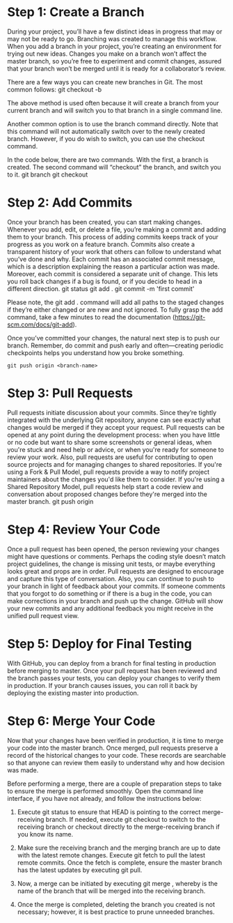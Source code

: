 # Step 1: Create a Branch

During your project, you’ll have a few distinct ideas in progress that may or may not be ready to go. Branching was created to manage this workflow. When you add a branch in your project, you’re creating an environment for trying out new ideas. Changes you make on a branch won’t affect the master branch, so you’re free to experiment and commit changes, assured that your branch won’t be merged until it is ready for a collaborator’s review.

There are a few ways you can create new branches in Git. The most common follows:
git checkout -b <branch-name>


The above method is used often because it will create a branch from your current branch and will switch you to that branch in a single command line.

Another common option is to use the branch command directly. Note that this command will not automatically switch over to the newly created branch. However, if you do wish to switch, you can use the checkout command.

In the code below, there are two commands. With the first, a branch is created. The second command will “checkout” the branch, and switch you to it.
git branch <branch-name>
git checkout <branch-name>

# Step 2: Add Commits

Once your branch has been created, you can start making changes. Whenever you add, edit, or delete a file, you’re making a commit and adding them to your branch. This process of adding commits keeps track of your progress as you work on a feature branch. Commits also create a transparent history of your work that others can follow to understand what you’ve done and why. Each commit has an associated commit message, which is a description explaining the reason a particular action was made. Moreover, each commit is considered a separate unit of change. This lets you roll back changes if a bug is found, or if you decide to head in a different direction.
git status
git add .
git commit -m 'first commit'

Please note, the git add . command will add all paths to the staged changes if they’re either changed or are new and not ignored. To fully grasp the add command, take a few minutes to read the documentation (https://git-scm.com/docs/git-add).

Once you’ve committed your changes, the natural next step is to push our branch. Remember, do commit and push early and often—creating periodic checkpoints helps you understand how you broke something.

	git push origin <branch-name>

# Step 3: Pull Requests

Pull requests initiate discussion about your commits. Since they’re tightly integrated with the underlying Git repository, anyone can see exactly what changes would be merged if they accept your request. Pull requests can be opened at any point during the development process: when you have little or no code but want to share some screenshots or general ideas, when you're stuck and need help or advice, or when you're ready for someone to review your work. Also, pull requests are useful for contributing to open source projects and for managing changes to shared repositories. If you're using a Fork & Pull Model, pull requests provide a way to notify project maintainers about the changes you'd like them to consider. If you're using a Shared Repository Model, pull requests help start a code review and conversation about proposed changes before they're merged into the master branch.
	git push origin <branch-name>

# Step 4: Review Your Code

Once a pull request has been opened, the person reviewing your changes might have questions or comments. Perhaps the coding style doesn’t match project guidelines, the change is missing unit tests, or maybe everything looks great and props are in order. Pull requests are designed to encourage and capture this type of conversation. Also, you can continue to push to your branch in light of feedback about your commits. If someone comments that you forgot to do something or if there is a bug in the code, you can make corrections in your branch and push up the change. GitHub will show your new commits and any additional feedback you might receive in the unified pull request view.

# Step 5: Deploy for Final Testing

With GitHub, you can deploy from a branch for final testing in production before merging to master. Once your pull request has been reviewed and the branch passes your tests, you can deploy your changes to verify them in production. If your branch causes issues, you can roll it back by deploying the existing master into production.

# Step 6: Merge Your Code

Now that your changes have been verified in production, it is time to merge your code into the master branch. Once merged, pull requests preserve a record of the historical changes to your code. These records are searchable so that anyone can review them easily to understand why and how decision was made.

Before performing a merge, there are a couple of preparation steps to take to ensure the merge is performed smoothly. Open the command line interface, if you have not already, and follow the instructions below:

1. Execute git status to ensure that HEAD is pointing to the correct merge-receiving branch. If needed, execute git checkout <receiving> to switch to the receiving branch or checkout directly to the merge-receiving branch if you know its name.

2. Make sure the receiving branch and the merging branch are up to date with the latest remote changes. Execute git fetch to pull the latest remote commits. Once the fetch is complete, ensure the master branch has the latest updates by executing git pull.

3. Now, a merge can be initiated by executing git merge <branch name>, whereby <branch name> is the name of the branch that will be merged into the receiving branch.

4. Once the merge is completed, deleting the branch you created is not necessary; however, it is best practice to prune unneeded branches.

